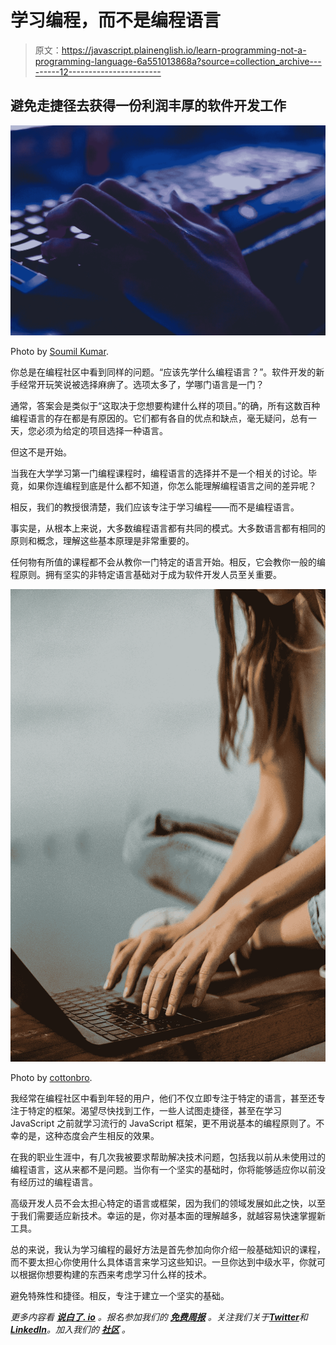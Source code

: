 # 学习编程，而不是编程语言

> 原文：<https://javascript.plainenglish.io/learn-programming-not-a-programming-language-6a551013868a?source=collection_archive---------12----------------------->

## 避免走捷径去获得一份利润丰厚的软件开发工作

![](img/1f0a29265f6c10fd4a444e14a2157408.png)

Photo by [Soumil Kumar](https://www.pexels.com/photo/photo-of-person-typing-on-computer-keyboard-735911/).

你总是在编程社区中看到同样的问题。“应该先学什么编程语言？”。软件开发的新手经常开玩笑说被选择麻痹了。选项太多了，学哪门语言是一门？

通常，答案会是类似于“这取决于您想要构建什么样的项目。”的确，所有这数百种编程语言的存在都是有原因的。它们都有各自的优点和缺点，毫无疑问，总有一天，您必须为给定的项目选择一种语言。

但这不是开始。

当我在大学学习第一门编程课程时，编程语言的选择并不是一个相关的讨论。毕竟，如果你连编程到底是什么都不知道，你怎么能理解编程语言之间的差异呢？

相反，我们的教授很清楚，我们应该专注于学习编程——而不是编程语言。

事实是，从根本上来说，大多数编程语言都有共同的模式。大多数语言都有相同的原则和概念，理解这些基本原理是非常重要的。

任何物有所值的课程都不会从教你一门特定的语言开始。相反，它会教你一般的编程原则。拥有坚实的非特定语言基础对于成为软件开发人员至关重要。

![](img/606d5448a51e28beb53a81c0d7d815bf.png)

Photo by [cottonbro](https://www.pexels.com/photo/woman-sitting-on-bench-browsing-laptop-2773518/).

我经常在编程社区中看到年轻的用户，他们不仅立即专注于特定的语言，甚至还专注于特定的框架。渴望尽快找到工作，一些人试图走捷径，甚至在学习 JavaScript 之前就学习流行的 JavaScript 框架，更不用说基本的编程原则了。不幸的是，这种态度会产生相反的效果。

在我的职业生涯中，有几次我被要求帮助解决技术问题，包括我以前从未使用过的编程语言，这从来都不是问题。当你有一个坚实的基础时，你将能够适应你以前没有经历过的编程语言。

高级开发人员不会太担心特定的语言或框架，因为我们的领域发展如此之快，以至于我们需要适应新技术。幸运的是，你对基本面的理解越多，就越容易快速掌握新工具。

总的来说，我认为学习编程的最好方法是首先参加向你介绍一般基础知识的课程，而不要太担心你使用什么具体语言来学习这些知识。一旦你达到中级水平，你就可以根据你想要构建的东西来考虑学习什么样的技术。

避免特殊性和捷径。相反，专注于建立一个坚实的基础。

*更多内容看* [***说白了. io***](https://plainenglish.io/) *。报名参加我们的* [***免费周报***](http://newsletter.plainenglish.io/) *。关注我们关于*[***Twitter***](https://twitter.com/inPlainEngHQ)*和*[***LinkedIn***](https://www.linkedin.com/company/inplainenglish/)*。加入我们的* [***社区***](https://discord.gg/GtDtUAvyhW) *。*